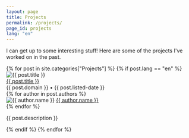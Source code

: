 ```yaml
---
layout: page
title: Projects
permalink: /projects/
page_id: projects
lang: "en"
---
```


I can get up to some interesting stuff! Here are some of the projects I've worked on in the past.

<div class="project-list">
    {% for post in site.categories["Projects"] %}
        {% if post.lang == "en" %}
    <div class="project">
        <img class="project-img" src="{{ post.image }}" alt="{{ post.title }}">
        <div class="project-contents">
            <a class="timeline-title" href="{{ post.url }}">{{ post.title }}</a><br />
            <span class="project-meta">{{ post.domain }} &bull; {{ post.listed-date }}</span>
            <div class="project-authors">
                {% for author in post.authors %}
                <div class="project-author">
                    <img class="project-author-img" src="{{ author.image }}" alt="{{ author.name }}">
                    <a href="{{ author.github }}">{{ author.name }}</a>
                </div>
                {% endfor %}
            </div>
            <p class="project-description">{{ post.description }}</p>
        </div>
    </div>
{% endif %}
    {% endfor %}
</div>